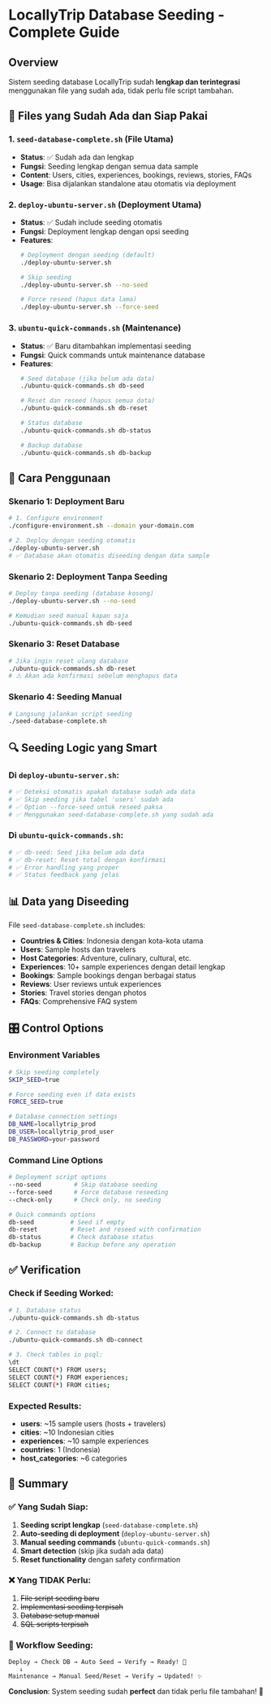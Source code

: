 # LocallyTrip Database Seeding - Complete Guide

## Overview
Sistem seeding database LocallyTrip sudah **lengkap dan terintegrasi** menggunakan file yang sudah ada, tidak perlu file script tambahan.

## 🎯 Files yang Sudah Ada dan Siap Pakai

### 1. **`seed-database-complete.sh`** (File Utama)
- **Status**: ✅ Sudah ada dan lengkap
- **Fungsi**: Seeding lengkap dengan semua data sample
- **Content**: Users, cities, experiences, bookings, reviews, stories, FAQs
- **Usage**: Bisa dijalankan standalone atau otomatis via deployment

### 2. **`deploy-ubuntu-server.sh`** (Deployment Utama)  
- **Status**: ✅ Sudah include seeding otomatis
- **Fungsi**: Deployment lengkap dengan opsi seeding
- **Features**:
  ```bash
  # Deployment dengan seeding (default)
  ./deploy-ubuntu-server.sh
  
  # Skip seeding
  ./deploy-ubuntu-server.sh --no-seed
  
  # Force reseed (hapus data lama)
  ./deploy-ubuntu-server.sh --force-seed
  ```

### 3. **`ubuntu-quick-commands.sh`** (Maintenance)
- **Status**: ✅ Baru ditambahkan implementasi seeding
- **Fungsi**: Quick commands untuk maintenance database
- **Features**:
  ```bash
  # Seed database (jika belum ada data)
  ./ubuntu-quick-commands.sh db-seed
  
  # Reset dan reseed (hapus semua data)
  ./ubuntu-quick-commands.sh db-reset
  
  # Status database
  ./ubuntu-quick-commands.sh db-status
  
  # Backup database
  ./ubuntu-quick-commands.sh db-backup
  ```

## 🚀 Cara Penggunaan

### Skenario 1: Deployment Baru
```bash
# 1. Configure environment
./configure-environment.sh --domain your-domain.com

# 2. Deploy dengan seeding otomatis
./deploy-ubuntu-server.sh
# ✅ Database akan otomatis diseeding dengan data sample
```

### Skenario 2: Deployment Tanpa Seeding
```bash
# Deploy tanpa seeding (database kosong)
./deploy-ubuntu-server.sh --no-seed

# Kemudian seed manual kapan saja
./ubuntu-quick-commands.sh db-seed
```

### Skenario 3: Reset Database
```bash
# Jika ingin reset ulang database
./ubuntu-quick-commands.sh db-reset
# ⚠️ Akan ada konfirmasi sebelum menghapus data
```

### Skenario 4: Seeding Manual
```bash
# Langsung jalankan script seeding
./seed-database-complete.sh
```

## 🔍 Seeding Logic yang Smart

### Di `deploy-ubuntu-server.sh`:
```bash
# ✅ Deteksi otomatis apakah database sudah ada data
# ✅ Skip seeding jika tabel 'users' sudah ada
# ✅ Option --force-seed untuk reseed paksa
# ✅ Menggunakan seed-database-complete.sh yang sudah ada
```

### Di `ubuntu-quick-commands.sh`:
```bash
# ✅ db-seed: Seed jika belum ada data
# ✅ db-reset: Reset total dengan konfirmasi
# ✅ Error handling yang proper
# ✅ Status feedback yang jelas
```

## 📊 Data yang Diseeding

File `seed-database-complete.sh` includes:
- **Countries & Cities**: Indonesia dengan kota-kota utama
- **Users**: Sample hosts dan travelers
- **Host Categories**: Adventure, culinary, cultural, etc.
- **Experiences**: 10+ sample experiences dengan detail lengkap
- **Bookings**: Sample bookings dengan berbagai status
- **Reviews**: User reviews untuk experiences
- **Stories**: Travel stories dengan photos
- **FAQs**: Comprehensive FAQ system

## 🎛️ Control Options

### Environment Variables
```bash
# Skip seeding completely
SKIP_SEED=true

# Force seeding even if data exists  
FORCE_SEED=true

# Database connection settings
DB_NAME=locallytrip_prod
DB_USER=locallytrip_prod_user
DB_PASSWORD=your-password
```

### Command Line Options
```bash
# Deployment script options
--no-seed         # Skip database seeding
--force-seed      # Force database reseeding
--check-only      # Check only, no seeding

# Quick commands options
db-seed          # Seed if empty
db-reset         # Reset and reseed with confirmation
db-status        # Check database status
db-backup        # Backup before any operation
```

## ✅ Verification

### Check if Seeding Worked:
```bash
# 1. Database status
./ubuntu-quick-commands.sh db-status

# 2. Connect to database
./ubuntu-quick-commands.sh db-connect

# 3. Check tables in psql:
\dt
SELECT COUNT(*) FROM users;
SELECT COUNT(*) FROM experiences;
SELECT COUNT(*) FROM cities;
```

### Expected Results:
- **users**: ~15 sample users (hosts + travelers)
- **cities**: ~10 Indonesian cities
- **experiences**: ~10 sample experiences
- **countries**: 1 (Indonesia)
- **host_categories**: ~6 categories

## 🎯 Summary

### ✅ Yang Sudah Siap:
1. **Seeding script lengkap** (`seed-database-complete.sh`)
2. **Auto-seeding di deployment** (`deploy-ubuntu-server.sh`)
3. **Manual seeding commands** (`ubuntu-quick-commands.sh`)
4. **Smart detection** (skip jika sudah ada data)
5. **Reset functionality** dengan safety confirmation

### ❌ Yang TIDAK Perlu:
1. ~~File script seeding baru~~
2. ~~Implementasi seeding terpisah~~
3. ~~Database setup manual~~
4. ~~SQL scripts terpisah~~

### 🎪 Workflow Seeding:
```
Deploy → Check DB → Auto Seed → Verify → Ready! 🚀
   ↓
Maintenance → Manual Seed/Reset → Verify → Updated! ✨
```

**Conclusion**: System seeding sudah **perfect** dan tidak perlu file tambahan! 🎉
